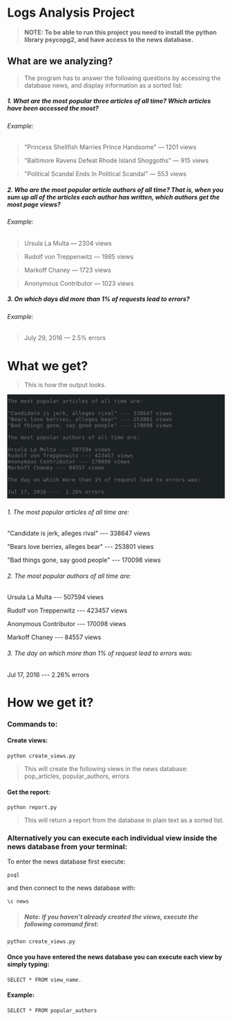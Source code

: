 
# Logs Analysis Project

> #### NOTE: To be able to run this project you need to install the python library psycopg2, and have access to the news database.

## What are we analyzing?
> The program has to answer the following questions by accessing the database news,
and display information as a sorted list:

##### 1. What are the most popular three articles of all time? Which articles have been accessed the most?
###### Example:

> "Princess Shellfish Marries Prince Handsome" — 1201 views

> "Baltimore Ravens Defeat Rhode Island Shoggoths" — 915 views

> "Political Scandal Ends In Political Scandal" — 553 views

##### 2\. Who are the most popular article authors of all time? That is, when you sum up all of the articles each author has written, which authors get the most page views? 
###### Example:

> Ursula La Multa — 2304 views

> Rudolf von Treppenwitz — 1985 views

> Markoff Chaney — 1723 views

> Anonymous Contributor — 1023 views

##### 3\. On which days did more than 1% of requests lead to errors? 

###### 	Example:

> July 29, 2016 — 2.5% errors

# What we get?
> This is how the output looks.

![](images/output.png)

###### 1\. The most popular articles of all time are:

"Candidate is jerk, alleges rival" --- 338647 views

"Bears love berries, alleges bear" --- 253801 views

"Bad things gone, say good people" --- 170098 views

###### 2\. The most popular authors of all time are:

Ursula La Multa --- 507594 views

Rudolf von Treppenwitz --- 423457 views

Anonymous Contributor --- 170098 views

Markoff Chaney --- 84557 views


###### 3\. The day on which more than 1% of request lead to errors was:

Jul 17, 2016 ---  2.26% errors



# How we get it?
### Commands to:

#### Create views:

    python create_views.py

> This will create the following views in the news database:
pop\_articles, popular\_authors, errors


#### Get the report:

    python report.py

> This will return a report from the database in plain text as a sorted list.

### Alternatively you can execute each individual view inside the news database from your terminal:

To enter the news database first execute:

    psql

and then connect to the news database with:

    \c news


> ##### Note: If you haven't already created the views, execute the following command first:
    python create_views.py 

#### Once you have entered the news database you can execute each view by simply typing:

    SELECT * FROM view_name. 
#### Example: 
    SELECT * FROM popular_authors

